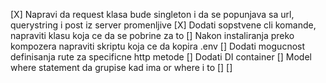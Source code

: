 [X] Napravi da request klasa bude singleton i da se popunjava sa url, querystring i post iz server promenljive
[X] Dodati sopstvene cli komande, napraviti klasu koja ce da se pobrine za to
[] Nakon instaliranja preko kompozera napraviti skriptu koja ce da kopira .env
[] Dodati mogucnost definisanja rute za specificne http metode
[] Dodati DI container
[] Model where statement da grupise kad ima or where i to
[] 
[] 
